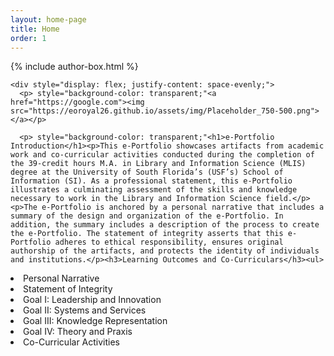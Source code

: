 ```yaml
---
layout: home-page
title: Home
order: 1
---
```

{% include author-box.html %}

  <body>
    
    <div style="display: flex; justify-content: space-evenly;">
      <p> style="background-color: transparent;"<a href="https://google.com"><img src="https://eoroyal26.github.io/assets/img/Placeholder_750-500.png"></a></p>
      
      <p> style="background-color: transparent;"<h1>e-Portfolio Introduction</h1><p>This e-Portfolio showcases artifacts from academic work and co-curricular activities conducted during the completion of the 39-credit hours M.A. in Library and Information Science (MLIS) degree at the University of South Florida’s (USF’s) School of Information (SI). As a professional statement, this e-Portfolio illustrates a culminating assessment of the skills and knowledge necessary to work in the Library and Information Science field.</p><p>The e-Portfolio is anchored by a personal narrative that includes a summary of the design and organization of the e-Portfolio. In addition, the summary includes a description of the process to create the e-Portfolio. The statement of integrity asserts that this e-Portfolio adheres to ethical responsibility, ensures original authorship of the artifacts, and protects the identity of individuals and institutions.</p><h3>Learning Outcomes and Co-Curriculars</h3><ul>
<li>Personal Narrative</li>
<li>Statement of Integrity</li>
<li>Goal I: Leadership and Innovation</li>
<li>Goal II: Systems and Services</li>
<li>Goal III: Knowledge Representation</li>
<li>Goal IV: Theory and Praxis</li>
<li>Co-Curricular Activities</li>
</ul></p>
  </body>
